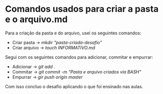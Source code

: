 # Comandos usados para criar a pasta e o arquivo.md

Para a criação da pasta e do arquivo, usei os seguintes comandos:

- Criar pasta -> *mkdir "pasta-criada-desafio"*
- Criar arquivo -> *touch INFORMATIVO.md*

Segui com os seguintes comandos para adicionar, commitar e empurrar:

- Adicionar -> *git add .*
- Commitar -> *git commit -m "Pasta e arquivo criados via BASH"*
- Empurrar -> *gir push origin master*

Com isso concluo o desafio aplicando o que foi ensinado nas aulas.